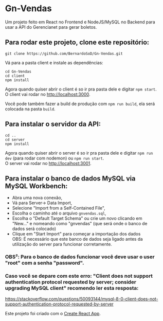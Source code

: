 # Gn-Vendas

Um projeto feito em React no Frontend e NodeJS/MySQL no Backend para usar a API do Gerencianet para gerar boletos.

## Para rodar este projeto, clone este repositório:

```
git clone https://github.com/BernardoSoD/Gn-Vendas.git
```

Vá para a pasta client e instale as dependências:

```
cd Gn-Vendas
cd client
npm install
```
Agora quando quiser abrir o client é so ir pra pasta dele e digitar `npm start`. \
O client vai rodar no [http://localhost:3000](http://localhost:3000).

Você pode também fazer a build de produção com `npm run build`, ela será colocada na pasta `build`.

## Para instalar o servidor da API:

```
cd ..
cd server
npm install
```

Agora quando quiser abrir o server é so ir pra pasta dele e digitar `npm run dev` (para rodar com nodemon) ou `npm run start`. \
O server vai rodar no [http://localhost:3001](http://localhost:3001).

## Para instalar o banco de dados MySQL via MySQL Workbench:

- Abra uma nova conexão,
- Vá para Server-> Data Import,
- Selecione "Import from a Self-Contained File",
- Escolha o caminho até o arquivo `gnvendas.sql`,
- Escolha o "Default Target Schema" ou crie um novo clicando em "New..." e nomeando como "gnvendas" (que será onde o banco de dados será colocado) 
- Clique em "Start Import" para começar a importação dos dados \
OBS: É necessário que este banco de dados seja ligado antes da utilização do server para funcionar corretamente.

### OBS²: Para o banco de dados funcionar você deve usar o user "root" com a senha "password".

### Caso você se depare com este erro: "Client does not support authentication protocol requested by server; consider upgrading MySQL client" recomendo ler esta resposta:
https://stackoverflow.com/questions/50093144/mysql-8-0-client-does-not-support-authentication-protocol-requested-by-server

Este projeto foi criado com o [Create React App](https://github.com/facebook/create-react-app).
